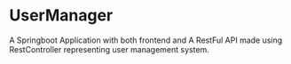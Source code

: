 # UserManager
 A Springboot Application with both frontend and A RestFul API made using RestController representing user management system.
